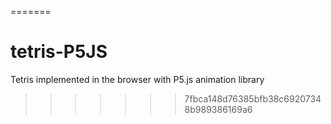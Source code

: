 
=======
# tetris-P5JS
Tetris implemented in the browser with P5.js animation library 
>>>>>>> 7fbca148d76385bfb38c69207348b989386169a6
